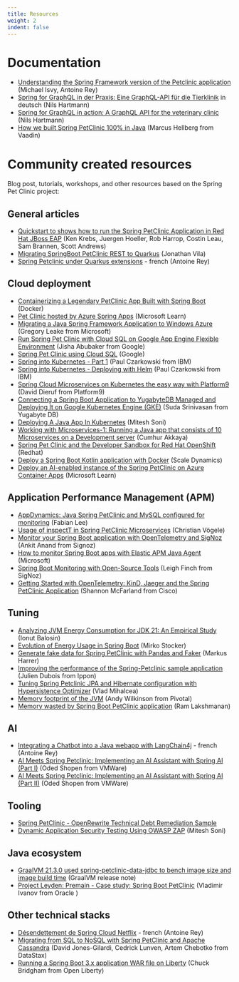 ```yaml
---
title: Resources
weight: 2
indent: false
---
```


# Documentation

* [Understanding the Spring Framework version of the Petclinic application](https://fr.slideshare.net/AntoineRey/spring-framework-petclinic-sample-application) (Michael Isvy, Antoine Rey)  
* [Spring for GraphQL in der Praxis: Eine GraphQL-API für die Tierklinik](https://www.heise.de/hintergrund/Spring-for-GraphQL-in-der-Praxis-Eine-GraphQL-API-fuer-die-Tierklinik-7061176.html) in deutsch (Nils Hartmann)
* [Spring for GraphQL in action: A GraphQL API for the veterinary clinic](https://california18.com/spring-for-graphql-in-action-a-graphql-api-for-the-veterinary-clinic/4304902022/) (Nils Hartmann)
* [How we built Spring PetClinic 100% in Java](https://dev.to/marcushellberg/how-we-built-spring-petclinic-100-in-java-56gj) (Marcus Hellberg from Vaadin)

# Community created resources

Blog post, tutorials, workshops, and other resources based on the Spring Pet Clinic project:

## General articles 

* [Quickstart to shows how to run the Spring PetClinic Application in Red Hat JBoss EAP](https://developers.redhat.com/quickstarts/eap/spring-petclinic/) (Ken Krebs, Juergen Hoeller, Rob Harrop, Costin Leau, Sam Brannen, Scott Andrews)
* [Migrating SpringBoot PetClinic REST to Quarkus](https://aytartana.wordpress.com/2020/08/26/migrating-springboot-petclinic-rest-to-quarkus/) (Jonathan Vila)
* [Spring Petclinic under Quarkus extensions](https://javaetmoi.com/2025/04/spring-petclinic-sous-extensions-quarkus/) - french (Antoine Rey)

## Cloud deployment

* [Containerizing a Legendary PetClinic App Built with Spring Boot](https://www.docker.com/blog/containerizing-a-legendary-petclinic-app-built-with-spring-boot/) (Docker)
* [Pet Clinic hosted by Azure Spring Apps](https://learn.microsoft.com/en-us/azure/spring-apps/quickstart-sample-app-introduction?tabs=basic-standard-tier&pivots=programming-language-java) (Microsoft Learn)
* [Migrating a Java Spring Framework Application to Windows Azure](https://azure.microsoft.com/fr-fr/blog/migrating-a-java-spring-framework-application-to-windows-azure/) (Gregory Leake from Microsoft)
* [Run Spring Pet Clinic with Cloud SQL on Google App Engine Flexible Environment](https://cloud.google.com/community/tutorials/run-spring-petclinic-on-app-engine-cloudsql) (Jisha Abubaker from Google)
* [Spring Pet Clinic using Cloud SQL](https://codelabs.developers.google.com/codelabs/cloud-spring-petclinic-cloudsql/index.html) (Google)
* [Spring into Kubernetes - Part 1](https://tech.paulcz.net/blog/spring-into-kubernetes-part-1/) (Paul Czarkowski from IBM)
* [Spring into Kubernetes - Deploying with Helm](https://tech.paulcz.net/blog/spring-into-kubernetes-part-2/) (Paul Czarkowski from IBM)
* [Spring Cloud Microservices on Kubernetes the easy way with Platform9](https://platform9.com/blog/spring-cloud-microservices-on-kubernetes-the-easy-way-with-platform9/) (David Dieruf from Platform9)
* [Connecting a Spring Boot Application to YugabyteDB Managed and Deploying It on Google Kubernetes Engine (GKE)](https://www.yugabyte.com/blog/connecting-a-spring-boot-application-to-yugabyte-cloud-and-deploying-it-on-google-kubernetes-engine-gke/) (Suda Srinivasan from Yugabyte DB)
* [Deploying A Java App In Kubernetes](https://www.opensourceforu.com/2023/02/deploying-a-java-app-in-kubernetes/) (Mitesh Soni)
* [Working with Microservices-1: Running a Java app that consists of 10 Microservices on a Development server](https://cmakkaya.medium.com/working-with-microservices-1-running-a-java-app-that-consists-of-10-microservice-on-a-development-5de2f2b3c758) (Cumhur Akkaya)
* [Spring Pet Clinic and the Developer Sandbox for Red Hat OpenShift](https://redhat-developer-demos.github.io/spring-petclinic/) (Redhat)
* [Deploy a Spring Boot Kotlin application with Docker](https://docs.scaledynamics.com/blog/spring-kotlin-petclinic/) (Scale Dynamics)
* [Deploy an AI-enabled instance of the Spring PetClinic on Azure Container Apps](https://learn.microsoft.com/en-us/azure/container-apps/java-petclinic-ai-tutorial) (Microsoft Learn)

## Application Performance Management (APM)

* [AppDynamics: Java Spring PetClinic and MySQL configured for monitoring](https://fabianlee.org/2017/01/15/appdynamics-java-spring-petclinic-and-mysql-configured-for-monitoring/) (Fabian Lee)
* [Usage of inspectT in Spring PetClinic Microservices](https://inspectit-performance.atlassian.net/wiki/spaces/DOC18/pages/93008976/Spring+PetClinic+Microservices) (Christian Vögele)
* [Monitor your Spring Boot application with OpenTelemetry and SigNoz](https://signoz.io/blog/opentelemetry-spring-boot/) (Ankit Anand from Signoz)
* [How to monitor Spring Boot apps with Elastic APM Java Agent](https://learn.microsoft.com/en-us/azure/spring-apps/how-to-elastic-apm-java-agent-monitor) (Microsoft)
* [Spring Boot Monitoring with Open-Source Tools](https://signoz.io/blog/spring-boot-monitoring/) (Leigh Finch from SigNoz)
* [Getting Started with OpenTelemetry: KinD, Jaeger and the Spring PetClinic Application](https://techblog.cisco.com/blog/getting-started-with-opentelemetry) (Shannon McFarland from Cisco)

## Tuning

* [Analyzing JVM Energy Consumption for JDK 21: An Empirical Study](https://medium.com/growing-green-software/evolution-of-energy-usage-in-spring-boot-69c7c372dba3) (Ionut Balosin)
* [Evolution of Energy Usage in Spring Boot](https://medium.com/growing-green-software/evolution-of-energy-usage-in-spring-boot-69c7c372dba3) (Mirko Stocker)
* [Generate fake data for Spring PetClinic with Pandas and Faker](https://www.feststelltaste.de/generate-fake-data-for-spring-petclinic-with-pandas-and-faker/) (Markus Harrer)
* [Improving the performance of the Spring-Petclinic sample application](http://blog.ippon.fr/2013/03/11/improving-the-performance-of-the-spring-petclinic-sample-application-part-1-of-5/) (Julien Dubois from Ippon)
* [Tuning Spring Petclinic JPA and Hibernate configuration with Hypersistence Optimizer](https://vladmihalcea.com/spring-petclinic-hypersistence-optimizer/) (Vlad Mihalcea)
* [Memory footprint of the JVM](https://spring.io/blog/2019/03/11/memory-footprint-of-the-jvm) (Andy Wilkinson from Pivotal)
* [Memory wasted by Spring Boot PetClinic application](https://jaxenter.com/memory-spring-boot-164620.html) (Ram Lakshmanan)

## AI

* [Integrating a Chatbot into a Java webapp with LangChain4j](https://javaetmoi.com/2024/11/integrer-un-chatbot-dans-une-webapp-java-avec-langchain4j/) - french (Antoine Rey)
* [AI Meets Spring Petclinic: Implementing an AI Assistant with Spring AI (Part I)](https://spring.io/blog/2024/09/26/ai-meets-spring-petclinic-implementing-an-ai-assistant-with-spring-ai-part-i) (Oded Shopen from VMWare)
* [AI Meets Spring Petclinic: Implementing an AI Assistant with Spring AI (Part II)](https://spring.io/blog/2024/09/27/ai-meets-spring-petclinic-implementing-an-ai-assistant-with-spring-ai-part) (Oded Shopen from VMWare)

## Tooling

* [Spring PetClinic - OpenRewrite Technical Debt Remediation Sample](https://github.com/openrewrite/spring-petclinic-migration)
* [Dynamic Application Security Testing Using OWASP ZAP](https://www.opensourceforu.com/2023/04/dynamic-application-security-testing-using-owasp-zap/) (Mitesh Soni)

## Java ecosystem

* [GraalVM 21.3.0 used spring-petclinic-data-jdbc to bench image size and image build time](https://www.graalvm.org/release-notes/21_3/) (GraalVM release note)
* [Project Leyden: Premain - Case study: Spring Boot PetClinic](https://openjdk.org/projects/leyden/slides/leyden-premain-petclinic-2023-09-12.pdf) (Vladimir Ivanov from Oracle )

## Other technical stacks

* [Désendettement de Spring Cloud Netflix](https://javaetmoi.com/2019/11/desendettement-de-spring-cloud-netflix/) - french (Antoine Rey)
* [Migrating from SQL to NoSQL with Spring PetClinic and Apache Cassandra](https://www.datastax.com/fr/blog/migrating-from-sql-to-nosql-with-spring-petclinic-and-apache-cassandra) (David Jones-Gilardi, Cedrick Lunven, Artem Chebotko from DataStax)
* [Running a Spring Boot 3.x application WAR file on Liberty](https://openliberty.io/blog/2023/06/15/running-spring-boot-3.html) (Chuck Bridgham from Open Liberty)
